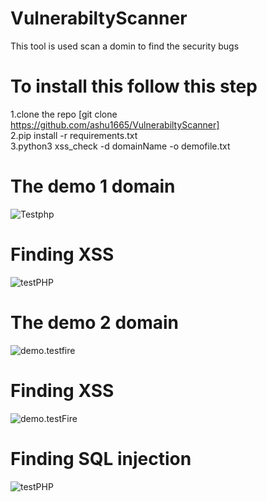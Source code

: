 # VulnerabiltyScanner
This tool is used scan a domin to find the security bugs 
# To install this follow this step
1.clone the repo [git clone https://github.com/ashu1665/VulnerabiltyScanner]  
2.pip install -r requirements.txt  
3.python3 xss_check -d domainName -o demofile.txt  


# The demo 1 domain  
![Testphp](https://github.com/ashu1665/VulnerabiltyScanner/blob/master/Screenshot%20from%202019-12-05%2012-35-18.png)  

# Finding XSS  
![testPHP](https://github.com/ashu1665/VulnerabiltyScanner/blob/master/Screenshot%20from%202019-12-05%2012-35-51.png)  

# The demo 2 domain
![demo.testfire](https://github.com/ashu1665/VulnerabiltyScanner/blob/master/Screenshot%20from%202019-12-05%2012-41-26.png)  

# Finding XSS  
![demo.testFire](https://github.com/ashu1665/VulnerabiltyScanner/blob/master/Screenshot%20from%202019-12-05%2012-42-39.png)

# Finding SQL injection  
![testPHP](https://github.com/ashu1665/VulnerabiltyScanner/blob/master/Screenshot%20from%202019-12-07%2000-02-01.png)  

